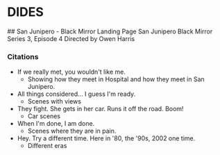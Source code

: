 # DIDES

## San Junipero - Black Mirror Landing Page
San Junipero
Black Mirror
Series 3, Episode 4
Directed by Owen Harris

### Citations
- If we really met, you wouldn't like me.
  - Showing how they meet in Hospital and how they meet in San Junipero.
- All things considered... I guess I'm ready.
  - Scenes with views
- They fight. She gets in her car. Runs it off the road. Boom!
  - Car scenes
- When I'm done, I am done.
  - Scenes where they are in pain.
- Hey. Try a different time. Here in '80, the '90s, 2002 one time.
  - Different eras